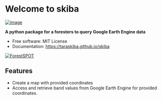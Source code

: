 # Welcome to skiba


[![image](https://img.shields.io/pypi/v/skiba.svg)](https://pypi.python.org/pypi/skiba)


**A python package for a foresters to query Google Earth Engine data**


-   Free software: MIT License
-   Documentation: <https://taraskiba.github.io/skiba>

[![ForestSPOT](https://github.com/taraskiba/skiba/tree/main/docs/files/logo.png)](https://github.com/taraskiba/skiba/tree/main/docs/files/logo.png)
## Features

-   Create a map with provided coordinates
-   Access and retrieve band values from Google Earth Engine for provided coordinates.

